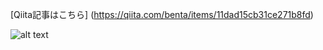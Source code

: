 <!-- 作成方法 -->
[Qiita記事はこちら]
(https://qiita.com/benta/items/11dad15cb31ce271b8fd)

![alt text](image.png)